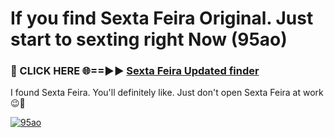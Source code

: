 # If you find Sexta Feira Original. Just start to sexting right Now (95ao)

<h3>🔴 CLICK HERE 🌐==►► <a href="https://tinyurl.com/2s32jyrn" rel="nofollow">Sexta Feira Updated finder</a></h3>

I found Sexta Feira. You'll definitely like. Just don't open Sexta Feira at work 😉💬

[![95ao](https://i.imgur.com/sZc9xG4.jpeg)](https://tinyurl.com/2s32jyrn)
